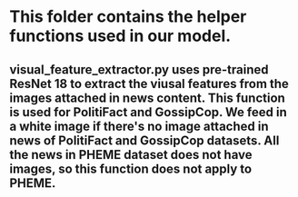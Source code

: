 # This folder contains the helper functions used in our model.
## visual_feature_extractor.py uses pre-trained ResNet 18 to extract the viusal features from the images attached in news content. This function is used for PolitiFact and GossipCop. We feed in a white image if there's no image attached in news of PolitiFact and GossipCop datasets. All the news in PHEME dataset does not have images, so this function does not apply to PHEME. 
